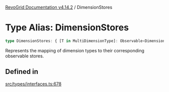 [RevoGrid Documentation v4.14.2](README.md) / DimensionStores

# Type Alias: DimensionStores

```ts
type DimensionStores: { [T in MultiDimensionType]: Observable<DimensionSettingsState> };
```

Represents the mapping of dimension types to their corresponding observable stores.

## Defined in

[src/types/interfaces.ts:678](https://github.com/revolist/revogrid/blob/29f379095274a66a187c28b49fe0e1fb4170d3ea/src/types/interfaces.ts#L678)
